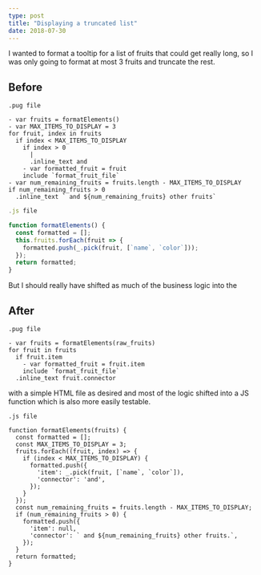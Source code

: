 ```yaml
---
type: post
title: "Displaying a truncated list"
date: 2018-07-30
---
```


I wanted to format a tooltip for a list of fruits that could get really long,
so I was only going to format at most 3 fruits and truncate the rest.

## Before

```
.pug file

- var fruits = formatElements()
- var MAX_ITEMS_TO_DISPLAY = 3
for fruit, index in fruits
  if index < MAX_ITEMS_TO_DISPLAY
    if index > 0
      |
      .inline_text and
    - var formatted_fruit = fruit
    include `format_fruit_file`
- var num_remaining_fruits = fruits.length - MAX_ITEMS_TO_DISPLAY
if num_remaining_fruits > 0
  .inline_text ` and ${num_remaining_fruits} other fruits`
```

```js
.js file

function formatElements() {
  const formatted = [];
  this.fruits.forEach(fruit => {
    formatted.push(_.pick(fruit, [`name`, `color`]));
  });
  return formatted;
}
```

But I should really have shifted as much of the business logic into the 

## After

```
.pug file

- var fruits = formatElements(raw_fruits)
for fruit in fruits
  if fruit.item
    - var formatted_fruit = fruit.item
    include `format_fruit_file`
  .inline_text fruit.connector
```

with a simple HTML file as desired and most of the logic shifted into a JS function
which is also more easily testable.

```
.js file

function formatElements(fruits) {
  const formatted = [];
  const MAX_ITEMS_TO_DISPLAY = 3;
  fruits.forEach((fruit, index) => {
    if (index < MAX_ITEMS_TO_DISPLAY) {
      formatted.push({
        'item': _.pick(fruit, [`name`, `color`]),
        'connector': 'and',
      });
    }
  });
  const num_remaining_fruits = fruits.length - MAX_ITEMS_TO_DISPLAY;
  if (num_remaining_fruits > 0) {
    formatted.push({
      'item': null,
      'connector': ` and ${num_remaining_fruits} other fruits.`,
    });
  }
  return formatted;
}

